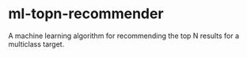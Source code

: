 # ml-topn-recommender
A machine learning algorithm for recommending the top N results for a multiclass target.
